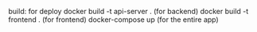 build: for deploy
docker build -t api-server . (for backend)
docker build -t frontend . (for frontend)
docker-compose up (for the entire app)
